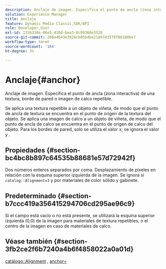 ```yaml
---
description: Anclaje de imagen. Especifica el punto de ancla (zona interactiva) de una textura, borde de pared o imagen de calco repetible.
solution: Experience Manager
title: Anclaje
feature: Dynamic Media Classic,SDK/API
role: Developer,User
exl-id: 1336330e-86e5-418d-bea3-0c09368e3528
source-git-commit: 206e4643e3926cb85b4be2189743578f88180be7
workflow-type: tm+mt
source-wordcount: '164'
ht-degree: 3%

---
```


# Anclaje{#anchor}

Anclaje de imagen. Especifica el punto de ancla (zona interactiva) de una textura, borde de pared o imagen de calco repetible.

Se aplica una textura repetible a un objeto de viñeta, de modo que el punto de ancla de textura se encuentra en el punto de origen de la textura del objeto. Se aplica una imagen de calco a un objeto de viñeta, de modo que el punto de ancla de calco se encuentra en el punto de origen de calco del objeto. Para los bordes de pared, solo se utiliza el valor x; se ignora el valor y .

## Propiedades {#section-bc4bc8b897c64535b88681e57d72942f}

Dos números enteros separados por coma. Desplazamiento de píxeles en relación con la esquina superior izquierda de la imagen. Se ignora si `catalog::Alignment=3` y por materiales de color sólido y gabinete.

## Predeterminado {#section-b7ccc419a356415294706cd295ae96c9}

Si el campo está vacío o no está presente, se utilizará la esquina superior izquierda (0,0) de la imagen para materiales de textura repetibles, o el centro de la imagen en caso de materiales de calco.

## Véase también {#section-3fb2ce2f6b7240a4b6f4858022a0a01d}

[catálogo::Alignment](../../../../../ir-api/material-cat/image-rendering-api-ref/c-ir-material-catalog/c-ir-material-data-reference/r-ir-alignment.md#reference-e52152e8dc244d0aa13b40c615d0f399) ,  [anchor=](../../../../../ir-api/http-protocol/image-rendering-api-ref/c-ir-http-protocol-ref/c-ir-http-protocol-command-reference/r-ir-http-anchor.md#reference-d53923d785c9442997dc7f2199524c26)

